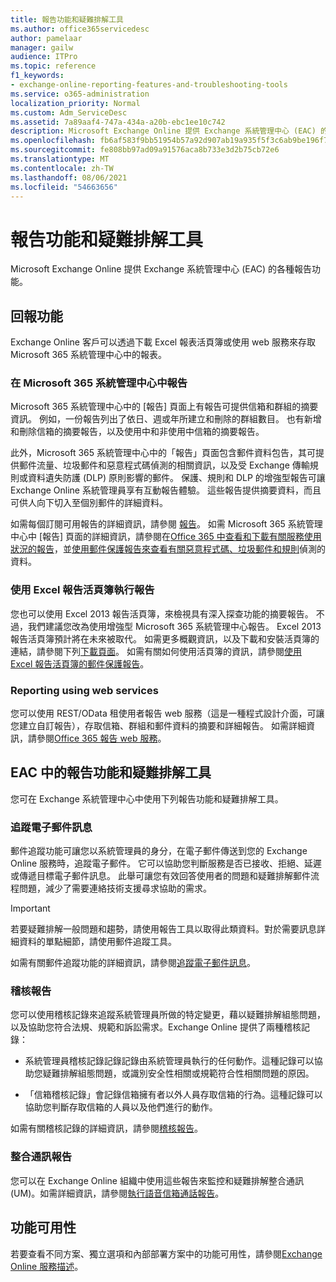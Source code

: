 ```yaml
---
title: 報告功能和疑難排解工具
ms.author: office365servicedesc
author: pamelaar
manager: gailw
audience: ITPro
ms.topic: reference
f1_keywords:
- exchange-online-reporting-features-and-troubleshooting-tools
ms.service: o365-administration
localization_priority: Normal
ms.custom: Adm_ServiceDesc
ms.assetid: 7a89aaf4-747a-434a-a20b-ebc1ee10c742
description: Microsoft Exchange Online 提供 Exchange 系統管理中心 (EAC) 的各種報告功能。
ms.openlocfilehash: fb6af583f9bb51954b57a92d907ab19a935f5f3c6ab9be196f7ca56240189571
ms.sourcegitcommit: fe808bb97ad09a91576aca8b733e3d2b75cb72e6
ms.translationtype: MT
ms.contentlocale: zh-TW
ms.lasthandoff: 08/06/2021
ms.locfileid: "54663656"
---
```

# <a name="reporting-features-and-troubleshooting-tools"></a>報告功能和疑難排解工具

Microsoft Exchange Online 提供 Exchange 系統管理中心 (EAC) 的各種報告功能。
  
## <a name="reporting-features"></a>回報功能

Exchange Online 客戶可以透過下載 Excel 報表活頁簿或使用 web 服務來存取 Microsoft 365 系統管理中心中的報表。
  
### <a name="reporting-in-the-microsoft-365-admin-center"></a>在 Microsoft 365 系統管理中心中報告

Microsoft 365 系統管理中心中的 [報告] 頁面上有報告可提供信箱和群組的摘要資訊。 例如，一份報告列出了依日、週或年所建立和刪除的群組數目。 也有新增和刪除信箱的摘要報告，以及使用中和非使用中信箱的摘要報告。 
  
此外，Microsoft 365 系統管理中心中的「報告」頁面包含郵件資料包告，其可提供郵件流量、垃圾郵件和惡意程式碼偵測的相關資訊，以及受 Exchange 傳輸規則或資料遺失防護 (DLP) 原則影響的郵件。 保護、規則和 DLP 的增強型報告可讓 Exchange Online 系統管理員享有互動報告體驗。 這些報告提供摘要資料，而且可供人向下切入至個別郵件的詳細資料。
  
如需每個訂閱可用報告的詳細資訊，請參閱 [報告](../office-365-platform-service-description/reports.md)。 如需 Microsoft 365 系統管理中心中 [報告] 頁面的詳細資訊，請參閱在[Office 365 中查看和下載有關服務使用狀況的報告](/microsoft-365/admin/activity-reports/activity-reports)，並[使用郵件保護報告來查看有關惡意程式碼、垃圾郵件和規則](/exchange/monitoring/use-mail-protection-reports)偵測的資料。
  
### <a name="reporting-using-the-excel-reporting-workbook"></a>使用 Excel 報告活頁簿執行報告

您也可以使用 Excel 2013 報告活頁簿，來檢視具有深入探查功能的摘要報告。 不過，我們建議您改為使用增強型 Microsoft 365 系統管理中心報告。 Excel 2013 報告活頁簿預計將在未來被取代。 如需更多概觀資訊，以及下載和安裝活頁簿的連結，請參閱下列[下載頁面](https://go.microsoft.com/fwlink/p/?LinkId=271776)。 如需有關如何使用活頁簿的資訊，請參閱[使用 Excel 報告活頁簿的郵件保護報告](/previous-versions/exchange-server/exchange-150/jj945734(v=exchg.150))。 
  
### <a name="reporting-using-web-services"></a>Reporting using web services

您可以使用 REST/OData 租使用者報告 web 服務（這是一種程式設計介面，可讓您建立自訂報告），存取信箱、群組和郵件資料的摘要和詳細報告。 如需詳細資訊，請參閱[Office 365 報告 web 服務](/previous-versions/office/developer/o365-enterprise-developers/jj984325(v=office.15))。
  
## <a name="reporting-features-and-troubleshooting-tools-in-the-eac"></a>EAC 中的報告功能和疑難排解工具

您可在 Exchange 系統管理中心中使用下列報告功能和疑難排解工具。
  
### <a name="trace-an-email-message"></a>追蹤電子郵件訊息

郵件追蹤功能可讓您以系統管理員的身分，在電子郵件傳送到您的 Exchange Online 服務時，追蹤電子郵件。 它可以協助您判斷服務是否已接收、拒絕、延遲或傳遞目標電子郵件訊息。 此舉可讓您有效回答使用者的問題和疑難排解郵件流程問題，減少了需要連絡技術支援尋求協助的需求。
  
> [!IMPORTANT]
> 若要疑難排解一般問題和趨勢，請使用報告工具以取得此類資料。對於需要訊息詳細資料的單點細節，請使用郵件追蹤工具。 
  
如需有關郵件追蹤功能的詳細資訊，請參閱[追蹤電子郵件訊息](/exchange/monitoring/trace-an-email-message/trace-an-email-message)。
  
### <a name="auditing-reports"></a>稽核報告

您可以使用稽核記錄來追蹤系統管理員所做的特定變更，藉以疑難排解組態問題，以及協助您符合法規、規範和訴訟需求。Exchange Online 提供了兩種稽核記錄：
  
- 系統管理員稽核記錄記錄記錄由系統管理員執行的任何動作。這種記錄可以協助您疑難排解組態問題，或識別安全性相關或規範符合性相關問題的原因。 
    
- 「信箱稽核記錄」會記錄信箱擁有者以外人員存取信箱的行為。這種記錄可以協助您判斷存取信箱的人員以及他們進行的動作。 
    
如需有關稽核記錄的詳細資訊，請參閱[稽核報告](/exchange/security-and-compliance/exchange-auditing-reports/exchange-auditing-reports)。
  
### <a name="unified-messaging-reports"></a>整合通訊報告

您可以在 Exchange Online 組織中使用這些報告來監控和疑難排解整合通訊 (UM)。如需詳細資訊，請參閱[執行語音信箱通話報告](/exchange/voice-mail-unified-messaging/run-voice-mail-call-reports/run-voice-mail-call-reports)。
  
## <a name="feature-availability"></a>功能可用性

若要查看不同方案、獨立選項和內部部署方案中的功能可用性，請參閱[Exchange Online 服務描述](exchange-online-service-description.md)。
